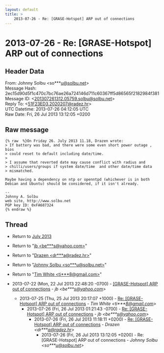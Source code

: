 ```yaml
---
layout: default
title: >
    2013-07-26 - Re: [GRASE-Hotspot] ARP out of connections
---
```


# 2013-07-26 - Re: [GRASE-Hotspot] ARP out of connections

## Header Data

From: Johnny Solbu \<so***u@solbu.net\><br>
Message Hash: 2ec15d90d5f1c470c7bc76ae26a724146d711c60367ff5d86565f2182984f381<br>
Message ID: \<201307261312.05759.solbu@solbu.net\><br>
Reply To: \<51F23ED3.2020207@radez.hr\><br>
UTC Datetime: 2013-07-26 04:12:05 UTC<br>
Raw Date: Fri, 26 Jul 2013 13:12:05 +0200<br>

## Raw message

```
{% raw  %}On Friday 26. July 2013 11.18, Drazen wrote:
> If battery was bad, and there were some even short power outage , bios 
> could reset to default including date/time.
> 
> I assume that reverted date may cause conflict with radius and 
> chilli/users/groups if system date/time  and other date/time data 
> mismatched.

Maybe having a dependency on ntp or openntpd (whichever is in both Debian and Ubuntu) should be considered, if it isn't already.

-- 
Johnny A. Solbu
web site, http://www.solbu.net
PGP key ID: 0xFA687324
{% endraw %}
```

## Thread

+ Return to [July 2013](/archive/2013/07)

+ Return to "[jb <be***s<span>@</span>yahoo.com>](/authors/be___s_at_yahoo_com)"
+ Return to "[Drazen <dr***a<span>@</span>radez.hr>](/authors/dr___a_at_radez_hr)"
+ Return to "[Johnny Solbu <so***u<span>@</span>solbu.net>](/authors/so___u_at_solbu_net)"
+ Return to "[Tim White <ti***8<span>@</span>gmail.com>](/authors/ti___8_at_gmail_com)"

+ 2013-07-22 (Mon, 22 Jul 2013 22:48:20 -0700) - [[GRASE-Hotspot] ARP out of connections](/archive/2013/07/1c2ed871f1b3ddd1609dfcb3c4e50145b83267886db8211eadd590e4f2d16948) - _jb \<be***s@yahoo.com\>_
  + 2013-07-25 (Thu, 25 Jul 2013 20:17:07 +1000) - [Re: [GRASE-Hotspot] ARP out of connections](/archive/2013/07/25464956c8cf55e1e0c593a6342ff8442b36e91415181473720e1c178877c214) - _Tim White \<ti***8@gmail.com\>_
    + 2013-07-26 (Fri, 26 Jul 2013 01:21:43 -0700) - [Re: [GRASE-Hotspot] ARP out of connections](/archive/2013/07/ac617eb7fcc11a4e584f09d4a36e0d787a8761d32bc6299be1741c8d7819ee6f) - _jb \<be***s@yahoo.com\>_
      + 2013-07-26 (Fri, 26 Jul 2013 11:18:11 +0200) - [Re: [GRASE-Hotspot] ARP out of connections](/archive/2013/07/9c164b2f9a8ebee4a2511f53aae2b86871658212a29467edb42f54341f6169ff) - _Drazen \<dr***a@radez.hr\>_
        + 2013-07-26 (Fri, 26 Jul 2013 13:12:05 +0200) - Re: [GRASE-Hotspot] ARP out of connections - _Johnny Solbu \<so***u@solbu.net\>_

